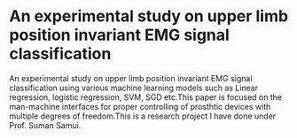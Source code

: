 # An experimental study on upper limb position invariant EMG signal classification
An experimental study on upper limb position invariant EMG signal classification using various machine learning models such as Linear regression, logistic regression, SVM, SGD etc.This paper is focused on the man-machine interfaces for proper controlling of prosthtic devices with multiple degrees of freedom.This is a research project I have done under Prof. Suman Samui.
